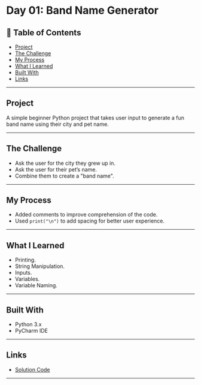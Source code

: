 # Day 01: Band Name Generator

## 📌 Table of Contents
- [Project](#project)
- [The Challenge](#the-challenge)
- [My Process](#my-process)
- [What I Learned](#what-i-learned)
- [Built With](#built-with)
- [Links](#links)

---

## Project
A simple beginner Python project that takes user input to generate a fun band name using their city and pet name.

---

## The Challenge
- Ask the user for the city they grew up in.
- Ask the user for their pet’s name.
- Combine them to create a "band name".

---

## My Process
- Added comments to improve comprehension of the code.
- Used `print("\n")` to add spacing for better user experience.

---

## What I Learned
- Printing.
- String Manipulation.
- Inputs.
- Variables.
- Variable Naming.

---

## Built With
- Python 3.x
- PyCharm IDE

---

## Links
- [Solution Code](./main.py)

---
